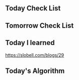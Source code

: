 ## Today Check List



## Tomorrow Check List



## Today I learned

https://slobell.com/blogs/29

## Today's Algorithm

